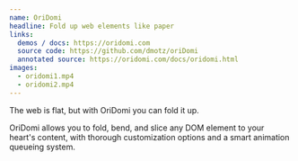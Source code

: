 ```yaml
---
name: OriDomi
headline: Fold up web elements like paper
links:
  demos / docs: https://oridomi.com
  source code: https://github.com/dmotz/oriDomi
  annotated source: https://oridomi.com/docs/oridomi.html
images:
  - oridomi1.mp4
  - oridomi2.mp4
---
```


The web is flat, but with OriDomi you can fold it up.

OriDomi allows you to fold, bend, and slice any DOM element to your heart's
content, with thorough customization options and a smart animation queueing
system.
